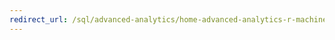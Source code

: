 ```yaml
---
redirect_url: /sql/advanced-analytics/home-advanced-analytics-r-machine-learning-sql-server
---
```

